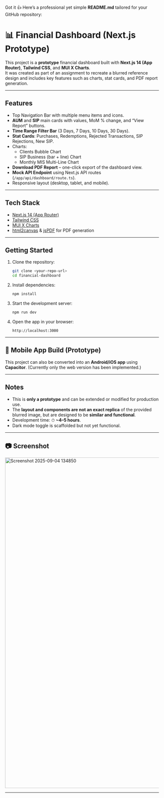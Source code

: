 Got it 👍 Here’s a professional yet simple **README.md** tailored for your GitHub repository:

# 📊 Financial Dashboard (Next.js Prototype)

This project is a **prototype** financial dashboard built with **Next.js 14 (App Router)**, **Tailwind CSS**, and **MUI X Charts**.  
It was created as part of an assignment to recreate a blurred reference design and includes key features such as charts, stat cards, and PDF report generation.

---

## Features
- Top Navigation Bar with multiple menu items and icons.  
- **AUM** and **SIP** main cards with values, MoM % change, and “View Report” buttons.  
- **Time Range Filter Bar** (3 Days, 7 Days, 10 Days, 30 Days).  
- **Stat Cards**: Purchases, Redemptions, Rejected Transactions, SIP Rejections, New SIP.  
- Charts:
  - Clients Bubble Chart  
  - SIP Business (bar + line) Chart  
  - Monthly MIS Multi-Line Chart  
- **Download PDF Report** – one-click export of the dashboard view.  
- **Mock API Endpoint** using Next.js API routes (`/app/api/dashboard/route.ts`).  
- Responsive layout (desktop, tablet, and mobile).  

---

## Tech Stack
- [Next.js 14 (App Router)](https://nextjs.org/)  
- [Tailwind CSS](https://tailwindcss.com/)  
- [MUI X Charts](https://mui.com/x/react-charts/)  
- [html2canvas](https://www.npmjs.com/package/html2canvas) & [jsPDF](https://www.npmjs.com/package/jspdf) for PDF generation  

---

## Getting Started

1. Clone the repository:
   ```bash
   git clone <your-repo-url>
   cd financial-dashboard
    ```

2. Install dependencies:

   ```bash
   npm install
   ```

3. Start the development server:

   ```bash
   npm run dev
   ```

4. Open the app in your browser:

   ```
   http://localhost:3000
   ```

---

## 📱 Mobile App Build (Prototype)

This project can also be converted into an **Android/iOS app** using **Capacitor**.
(Currently only the web version has been implemented.)

---

## Notes

* This is **only a prototype** and can be extended or modified for production use.
* The **layout and components are not an exact replica** of the provided blurred image, but are designed to be **similar and functional**.
* Development time: ⏱ **\~4–5 hours**.
* Dark mode toggle is scaffolded but not yet functional.

---

## 📷 Screenshot

<img width="1919" height="1079" alt="Screenshot 2025-09-04 134850" src="https://github.com/user-attachments/assets/58178fd4-ae78-4f0e-8db0-73ea976112cd" />


---
